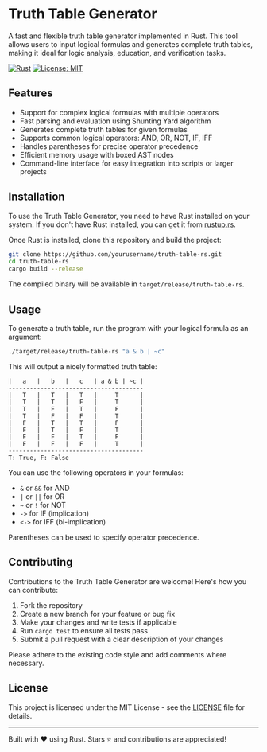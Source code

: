 
# Truth Table Generator

A fast and flexible truth table generator implemented in Rust. This tool allows users to input logical formulas and generates complete truth tables, making it ideal for logic analysis, education, and verification tasks.

[![Rust](https://img.shields.io/badge/rust-1.70%2B-blue.svg)](https://www.rust-lang.org)
[![License: MIT](https://img.shields.io/badge/License-MIT-yellow.svg)](https://opensource.org/licenses/MIT)

## Features

- Support for complex logical formulas with multiple operators
- Fast parsing and evaluation using Shunting Yard algorithm
- Generates complete truth tables for given formulas
- Supports common logical operators: AND, OR, NOT, IF, IFF
- Handles parentheses for precise operator precedence
- Efficient memory usage with boxed AST nodes
- Command-line interface for easy integration into scripts or larger projects

## Installation

To use the Truth Table Generator, you need to have Rust installed on your system. If you don't have Rust installed, you can get it from [rustup.rs](https://rustup.rs/).

Once Rust is installed, clone this repository and build the project:

```bash
git clone https://github.com/yourusername/truth-table-rs.git
cd truth-table-rs
cargo build --release
```

The compiled binary will be available in `target/release/truth-table-rs`.

## Usage

To generate a truth table, run the program with your logical formula as an argument:

```bash
./target/release/truth-table-rs "a & b | ~c"
```

This will output a nicely formatted truth table:

```
|   a   |   b   |   c   | a & b | ~c |
--------------------------------------
|   T   |   T   |   T   |     T      |
|   T   |   T   |   F   |     T      |
|   T   |   F   |   T   |     F      |
|   T   |   F   |   F   |     T      |
|   F   |   T   |   T   |     F      |
|   F   |   T   |   F   |     T      |
|   F   |   F   |   T   |     F      |
|   F   |   F   |   F   |     T      |
--------------------------------------
T: True, F: False

```

You can use the following operators in your formulas:
- `&` or `&&` for AND
- `|` or `||` for OR
- `~` or `!` for NOT
- `->` for IF (implication)
- `<->` for IFF (bi-implication)

Parentheses can be used to specify operator precedence.

## Contributing

Contributions to the Truth Table Generator are welcome! Here's how you can contribute:

1. Fork the repository
2. Create a new branch for your feature or bug fix
3. Make your changes and write tests if applicable
4. Run `cargo test` to ensure all tests pass
5. Submit a pull request with a clear description of your changes

Please adhere to the existing code style and add comments where necessary.

## License

This project is licensed under the MIT License - see the [LICENSE](LICENSE) file for details.

---

Built with ❤️ using Rust. Stars ⭐ and contributions are appreciated!
